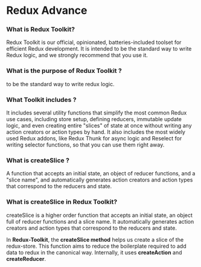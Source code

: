 # Redux Advance

### What is Redux Toolkit?
Redux Toolkit is our official, opinionated, batteries-included toolset for efficient Redux development. It is intended to be the standard way to write Redux logic, and we strongly recommend that you use it.


### What is the purpose of Redux Toolkit ?
 to be the standard way to write redux logic.
 
 
 ### What Toolkit includes ?
 It includes several utility functions that simplify the most common Redux use cases, including store setup, defining reducers, immutable update logic, and even creating entire "slices" of state at once without writing any action creators or action types by hand. It also includes the most widely used Redux addons, like Redux Thunk for async logic and Reselect for writing selector functions, so that you can use them right away.
 
 ### What is createSlice ?
 A function that accepts an initial state, an object of reducer functions, and a "slice name", and automatically generates action creators and action types that correspond to the reducers and state.
 
 ### What is createSlice in Redux Toolkit?
 createSlice is a higher order function that accepts an initial state, an object full of reducer functions and a slice name. It automatically generates action creators and action types that correspond to the reducers and state.
 
 In **Redux-Toolkit**, the **createSlice method** helps us create a slice of the redux-store. This function aims to reduce the boilerplate required to add data to redux in the canonical way. Internally, it uses **createAction** and **createReducer**.
 
 ### 
 
